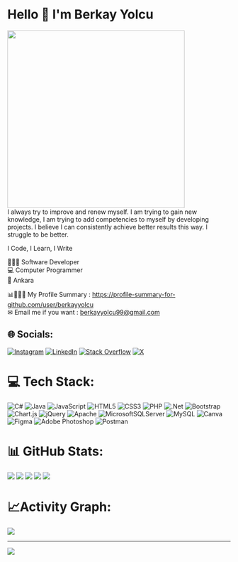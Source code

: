 <h1>Hello 👋 I'm Berkay Yolcu</h1>
<img width="400" src="https://github.com/Berkayyolcu/Berkayyolcu/assets/56292568/103d1d0e-daea-4458-8712-62730cbd40cf"><br>
I always try to improve and renew myself. I am trying to gain new knowledge, I am trying to add competencies to myself by developing projects. I believe I can consistently achieve better results this way. I struggle to be better.

I Code,
I Learn,
I Write

👨🏻‍💻 Software Developer  </br>
💻 Computer Programmer                       
📌 Ankara </br>

📊👨🏽‍💻 My Profile Summary : https://profile-summary-for-github.com/user/berkayyolcu </br>
✉ Email me if you want : berkayyolcu99@gmail.com

## 🌐 Socials:
[![Instagram](https://img.shields.io/badge/Instagram-%23E4405F.svg?logo=Instagram&logoColor=white)](https://instagram.com/berkay_yolcu) 
[![LinkedIn](https://img.shields.io/badge/LinkedIn-%230077B5.svg?logo=linkedin&logoColor=white)](https://linkedin.com/in/berkay-yolcu-2958741a2) 
[![Stack Overflow](https://img.shields.io/badge/-Stackoverflow-FE7A16?logo=stack-overflow&logoColor=white)](https://stackoverflow.com/users/20702899/berkay-yolcu) 
[![X](https://img.shields.io/badge/X-black.svg?logo=X&logoColor=white)](https://x.com/berkayyolcu0) 


# 💻 Tech Stack:
![C#](https://img.shields.io/badge/c%23-%23239120.svg?style=for-the-badge&logo=csharp&logoColor=white) 
![Java](https://img.shields.io/badge/java-%23ED8B00.svg?style=for-the-badge&logo=openjdk&logoColor=white)
![JavaScript](https://img.shields.io/badge/javascript-%23323330.svg?style=for-the-badge&logo=javascript&logoColor=%23F7DF1E) 
![HTML5](https://img.shields.io/badge/html5-%23E34F26.svg?style=for-the-badge&logo=html5&logoColor=white) 
![CSS3](https://img.shields.io/badge/css3-%231572B6.svg?style=for-the-badge&logo=css3&logoColor=white)
![PHP](https://img.shields.io/badge/php-%23777BB4.svg?style=for-the-badge&logo=php&logoColor=white)
![.Net](https://img.shields.io/badge/.NET-5C2D91?style=for-the-badge&logo=.net&logoColor=white)
![Bootstrap](https://img.shields.io/badge/bootstrap-%238511FA.svg?style=for-the-badge&logo=bootstrap&logoColor=white) 
![Chart.js](https://img.shields.io/badge/chart.js-F5788D.svg?style=for-the-badge&logo=chart.js&logoColor=white)
![jQuery](https://img.shields.io/badge/jquery-%230769AD.svg?style=for-the-badge&logo=jquery&logoColor=white) 
![Apache](https://img.shields.io/badge/apache-%23D42029.svg?style=for-the-badge&logo=apache&logoColor=white) 
![MicrosoftSQLServer](https://img.shields.io/badge/Microsoft%20SQL%20Server-CC2927?style=for-the-badge&logo=microsoft%20sql%20server&logoColor=white) 
![MySQL](https://img.shields.io/badge/mysql-%2300000f.svg?style=for-the-badge&logo=mysql&logoColor=white) 
![Canva](https://img.shields.io/badge/Canva-%2300C4CC.svg?style=for-the-badge&logo=Canva&logoColor=white) 
![Figma](https://img.shields.io/badge/figma-%23F24E1E.svg?style=for-the-badge&logo=figma&logoColor=white) 
![Adobe Photoshop](https://img.shields.io/badge/adobe%20photoshop-%2331A8FF.svg?style=for-the-badge&logo=adobe%20photoshop&logoColor=white)
![Postman](https://img.shields.io/badge/postman-%23F24E1E.svg?style=for-the-badge&logo=figma&logoColor=white)


# 📊 GitHub Stats:
![](https://github-readme-stats.vercel.app/api?username=Berkayyolcu&theme=dark&hide_border=true&include_all_commits=false&count_private=true)
![](https://github-readme-streak-stats.herokuapp.com/?user=Berkayyolcu&theme=dark&hide_border=true)
![](https://github-readme-stats.vercel.app/api/top-langs/?username=Berkayyolcu&theme=dark&hide_border=true&include_all_commits=false&count_private=true&layout=compact)
![](http://github-profile-summary-cards.vercel.app/api/cards/profile-details?username=Berkayyolcu&theme=dark)
![](https://github-readme-stats.vercel.app/api/top-langs/?username=Berkayyolcu&layout=pie&theme=dark&hide_border=true)



# 📈Activity Graph:
<img align="center" src="https://github-readme-activity-graph.vercel.app/graph?username=Berkayyolcu&theme=synthwave-84"/>

---
![](https://komarev.com/ghpvc/?username=Berkayyolcu&style=flat-square&color=blue) 
